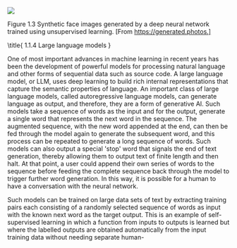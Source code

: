 ![](https://cdn.mathpix.com/cropped/2024_05_18_f994bbac8ad9a581d276g-1.jpg?height=777&width=1521&top_left_y=222&top_left_x=148)

Figure 1.3 Synthetic face images generated by a deep neural network trained using unsupervised learning. [From https://generated.photos.]

\title{
1.1.4 Large language models
}

One of most important advances in machine learning in recent years has been the development of powerful models for processing natural language and other forms of sequential data such as source code. A large language model, or LLM, uses deep learning to build rich internal representations that capture the semantic properties of language. An important class of large language models, called autoregressive language models, can generate language as output, and therefore, they are a form of generative AI. Such models take a sequence of words as the input and for the output, generate a single word that represents the next word in the sequence. The augmented sequence, with the new word appended at the end, can then be fed through the model again to generate the subsequent word, and this process can be repeated to generate a long sequence of words. Such models can also output a special 'stop' word that signals the end of text generation, thereby allowing them to output text of finite length and then halt. At that point, a user could append their own series of words to the sequence before feeding the complete sequence back through the model to trigger further word generation. In this way, it is possible for a human to have a conversation with the neural network.

Such models can be trained on large data sets of text by extracting training pairs each consisting of a randomly selected sequence of words as input with the known next word as the target output. This is an example of self-supervised learning in which a function from inputs to outputs is learned but where the labelled outputs are obtained automatically from the input training data without needing separate human-